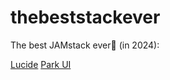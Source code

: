 # thebeststackever
 The best JAMstack ever🍦 (in 2024):

[Lucide](https://lucide.dev)
[Park UI](https://park-ui.com/)